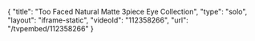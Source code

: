 {
    "title": "Too Faced Natural Matte 3piece Eye Collection",
    "type": "solo",
    "layout": "iframe-static",
    "videoId": "112358266",
    "url": "\/tvpembed\/112358266"
}